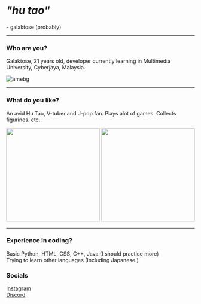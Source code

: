 <h1><i>"hu tao"</i></h1>
- galaktose (probably)
<hr>
<h3>Who are you?</h3>
Galaktose, 21 years old, developer currently learning in Multimedia University, Cyberjaya, Malaysia.

![amebg](https://user-images.githubusercontent.com/89487521/141658620-bc80b8ae-254d-4b00-b468-db85dc4fb2ea.jpg)
<hr>
<h3>What do you like?</h3>
An avid Hu Tao, V-tuber and J-pop fan. Plays alot of games. Collects figurines. etc..

<p align = center>
<img src='https://user-images.githubusercontent.com/89487521/141658650-193649db-4622-43f6-b4d2-3cabbb0448a7.gif' width= '250px' height = '250px'>
<img src='https://user-images.githubusercontent.com/89487521/174489150-16f33d08-1c79-4bba-ab48-4a02036a4903.png' width='250px' height = '250px'>
</p>

<hr>
<h3>Experience in coding?</h3>
Basic Python, HTML, CSS, C++, Java (I should practice more)
<br>
Trying to learn other languages (Including Japanese.)

<h3>Socials</h3>
<a href='https://www.instagram.com/atifsatiraks/?hl=en' target = '_blank'>Instagram</a><br>
<a href='https://discordapp.com/users/5424/' target = '_blank'>Discord</a>


